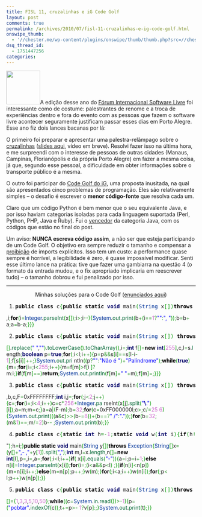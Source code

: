 ```yaml
---
title: FISL 11, cruzalinhas e iG Code Golf
layout: post
comments: true
permalink: /archives/2010/07/fisl-11-cruzalinhas-e-ig-code-golf.html
onswipe_thumb:
  - '//chester.me/wp-content/plugins/onswipe/thumb/thumb.php?src=//chester.me/wp-content/uploads/2010/07/fisl.jpg&amp;w=600&amp;h=800&amp;zc=1&amp;q=75&amp;f=0'
dsq_thread_id:
  - 1751447256
categories:
---
```

<img class="alignright size-full wp-image-4358" title="fisl" src="//chester.me/wp-content/uploads/2010/07/fisl.jpg" alt="" width="90" height="89" />A edição desse ano do [Fórum Internacional Software Livre][1] foi interessante como de costume: palestrantes de renome e a troca de experiências dentro e fora do evento com as pessoas que fazem o software livre acontecer seguramente justificam passar esses dias em Porto Alegre. Esse ano fiz dois lances bacanas por lá:

O primeiro foi preparar e apresentar uma palestra-relâmpago sobre o [cruzalinhas][2] ([slides aqui][3], vídeo em breve). Resolvi fazer isso na última hora, e me surpreendi com o interesse de pessoas de outras cidades (Manaus, Campinas, Florianópolis e da própria Porto Alegre) em fazer a mesma coisa, já que, segundo esse pessoal, a dificuldade em obter informações sobre o transporte público é a mesma.

O outro foi participar do [Code Golf do iG][4], uma proposta inusitada, na qual são apresentados cinco problemas de programação. Eles são relativamente simples &#8211; o desafio é escrever o **menor código-fonte** que resolva cada um.

Claro que um código Python é bem menor que o seu equivalente Java, e por isso haviam categorias isoladas para cada linguagem suportada (Perl, Python, PHP, Java e Ruby). Fui o [vencedor][5] da categoria Java, com os códigos que estão no final do post.

Um aviso: **NUNCA escreva código assim**, a não ser que esteja participando de um Code Golf. O objetivo era sempre reduzir o tamanho e compensar a [proibição][6] de imports explícitos. Isso tem um custo: a performance quase sempre é horrível, a legibilidade é zero, é quase impossível modificar. Senti esse último lance na prática: tive que fazer uma gambiarra na questão 4 (o formato da entrada mudou, e o fix apropriado implicaria em reescrever tudo) &#8211; o tamanho dobrou e fui penalizado por isso.

* * *

<p style="text-align:center;">
  Minhas soluções para o Code Golf (<a href="http://ignofisl.ig.com.br/2010/07/22/problemas-do-code-golf/">enunciados aqui</a>)
</p>

1.  <div class="code">
            <pre class="java" style="font-family:monospace;"><span style="color: #000000; font-weight: bold;">public</span> <span style="color: #000000; font-weight: bold;">class</span> c<span style="color: #009900;">&#123;</span><span style="color: #000000; font-weight: bold;">public</span> <span style="color: #000000; font-weight: bold;">static</span> <span style="color: #000066; font-weight: bold;">void</span> main<span style="color: #009900;">&#40;</span><span style="color: #003399;">String</span> x<span style="color: #009900;">&#91;</span><span style="color: #009900;">&#93;</span><span style="color: #009900;">&#41;</span><span style="color: #000000; font-weight: bold;">throws</span> <span style="color: #003399;">Exception</span><span style="color: #009900;">&#123;</span><span style="color: #000066; font-weight: bold;">int</span> a<span style="color: #339933;">=</span><span style="color: #cc66cc;"></span>,b<span style="color: #339933;">=</span><span style="color: #cc66cc;">1</span>,c
,i<span style="color: #339933;">;</span><span style="color: #000000; font-weight: bold;">for</span><span style="color: #009900;">&#40;</span>i<span style="color: #339933;">=</span><span style="color: #003399;">Integer</span>.<span style="color: #006633;">parseInt</span><span style="color: #009900;">&#40;</span>x<span style="color: #009900;">&#91;</span><span style="color: #cc66cc;"></span><span style="color: #009900;">&#93;</span><span style="color: #009900;">&#41;</span><span style="color: #339933;">;</span>i<span style="color: #339933;">&gt;</span><span style="color: #cc66cc;"></span><span style="color: #339933;">;</span>i<span style="color: #339933;">--</span><span style="color: #009900;">&#41;</span><span style="color: #009900;">&#123;</span><span style="color: #003399;">System</span>.<span style="color: #006633;">out</span>.<span style="color: #006633;">print</span><span style="color: #009900;">&#40;</span>b<span style="color: #339933;">+</span><span style="color: #009900;">&#40;</span>i<span style="color: #339933;">==</span><span style="color: #cc66cc;">1</span><span style="color: #339933;">?</span><span style="color: #0000ff;">""</span><span style="color: #339933;">:</span><span style="color: #0000ff;">", "</span><span style="color: #009900;">&#41;</span><span style="color: #009900;">&#41;</span><span style="color: #339933;">;</span>b<span style="color: #339933;">=</span>b<span style="color: #339933;">+</span>
a<span style="color: #339933;">;</span>a<span style="color: #339933;">=</span>b<span style="color: #339933;">-</span>a<span style="color: #339933;">;</span><span style="color: #009900;">&#125;</span><span style="color: #009900;">&#125;</span><span style="color: #009900;">&#125;</span></pre>
    </div>

2.  <div class="code">
            <pre class="java" style="font-family:monospace;"><span style="color: #000000; font-weight: bold;">public</span> <span style="color: #000000; font-weight: bold;">class</span> c<span style="color: #009900;">&#123;</span><span style="color: #000000; font-weight: bold;">public</span> <span style="color: #000000; font-weight: bold;">static</span> <span style="color: #000066; font-weight: bold;">void</span> main<span style="color: #009900;">&#40;</span><span style="color: #003399;">String</span> x<span style="color: #009900;">&#91;</span><span style="color: #009900;">&#93;</span><span style="color: #009900;">&#41;</span> <span style="color: #000000; font-weight: bold;">throws</span> <span style="color: #003399;">Exception</span><span style="color: #009900;">&#123;</span><span style="color: #000066; font-weight: bold;">char</span> m,s<span style="color: #009900;">&#91;</span><span style="color: #009900;">&#93;</span><span style="color: #339933;">=</span>x
<span style="color: #009900;">&#91;</span><span style="color: #cc66cc;"></span><span style="color: #009900;">&#93;</span>.<span style="color: #006633;">replace</span><span style="color: #009900;">&#40;</span><span style="color: #0000ff;">" "</span>,<span style="color: #0000ff;">""</span><span style="color: #009900;">&#41;</span>.<span style="color: #006633;">toLowerCase</span><span style="color: #009900;">&#40;</span><span style="color: #009900;">&#41;</span>.<span style="color: #006633;">toCharArray</span><span style="color: #009900;">&#40;</span><span style="color: #009900;">&#41;</span>,i<span style="color: #339933;">=</span><span style="color: #cc66cc;"></span><span style="color: #339933;">;</span><span style="color: #000066; font-weight: bold;">int</span> f<span style="color: #009900;">&#91;</span><span style="color: #009900;">&#93;</span><span style="color: #339933;">=</span><span style="color: #000000; font-weight: bold;">new</span> <span style="color: #000066; font-weight: bold;">int</span><span style="color: #009900;">&#91;</span><span style="color: #cc66cc;">255</span><span style="color: #009900;">&#93;</span>,c,l<span style="color: #339933;">=</span>s.<span style="color: #006633;">l</span>
ength<span style="color: #339933;">;</span><span style="color: #000066; font-weight: bold;">boolean</span> p<span style="color: #339933;">=</span><span style="color: #000066; font-weight: bold;">true</span><span style="color: #339933;">;</span><span style="color: #000000; font-weight: bold;">for</span><span style="color: #009900;">&#40;</span><span style="color: #339933;">;</span>i<span style="color: #339933;">&lt;</span>l<span style="color: #339933;">;</span>i<span style="color: #339933;">++</span><span style="color: #009900;">&#41;</span><span style="color: #009900;">&#123;</span>p<span style="color: #339933;">=</span>p<span style="color: #339933;">&&</span>s<span style="color: #009900;">&#91;</span>i<span style="color: #009900;">&#93;</span><span style="color: #339933;">==</span>s<span style="color: #009900;">&#91;</span>l<span style="color: #339933;">-</span>i<span style="color: #339933;">-</span><span style="color: #cc66cc;">1</span><span style="color: #009900;">&#93;</span><span style="color: #339933;">;</span>f<span style="color: #009900;">&#91;</span>s<span style="color: #009900;">&#91;</span>i<span style="color: #009900;">&#93;</span><span style="color: #009900;">&#93;</span><span style="color: #339933;">++;</span><span style="color: #009900;">&#125;</span><span style="color: #003399;">System</span>.<span style="color: #006633;">out</span>.<span style="color: #006633;">pri</span>
ntln<span style="color: #009900;">&#40;</span><span style="color: #009900;">&#40;</span>p<span style="color: #339933;">?</span><span style="color: #0000ff;">""</span><span style="color: #339933;">:</span><span style="color: #0000ff;">"Não é "</span><span style="color: #009900;">&#41;</span><span style="color: #339933;">+</span><span style="color: #0000ff;">"Palíndrome"</span><span style="color: #009900;">&#41;</span><span style="color: #339933;">;</span><span style="color: #000000; font-weight: bold;">while</span><span style="color: #009900;">&#40;</span><span style="color: #000066; font-weight: bold;">true</span><span style="color: #009900;">&#41;</span><span style="color: #009900;">&#123;</span>m<span style="color: #339933;">=</span><span style="color: #cc66cc;"></span><span style="color: #339933;">;</span><span style="color: #000000; font-weight: bold;">for</span><span style="color: #009900;">&#40;</span>i<span style="color: #339933;">=</span><span style="color: #cc66cc;"></span><span style="color: #339933;">;</span>i<span style="color: #339933;">&lt;</span><span style="color: #cc66cc;">255</span><span style="color: #339933;">;</span>i<span style="color: #339933;">++</span><span style="color: #009900;">&#41;</span><span style="color: #009900;">&#123;</span>m<span style="color: #339933;">=</span>f<span style="color: #009900;">&#91;</span>m<span style="color: #009900;">&#93;</span><span style="color: #339933;">&gt;</span>f<span style="color: #009900;">&#91;</span>i
<span style="color: #009900;">&#93;</span><span style="color: #339933;">?</span>m<span style="color: #339933;">:</span>i<span style="color: #339933;">;</span><span style="color: #009900;">&#125;</span><span style="color: #000000; font-weight: bold;">if</span><span style="color: #009900;">&#40;</span>f<span style="color: #009900;">&#91;</span>m<span style="color: #009900;">&#93;</span><span style="color: #339933;">==</span><span style="color: #cc66cc;"></span><span style="color: #009900;">&#41;</span><span style="color: #000000; font-weight: bold;">return</span><span style="color: #339933;">;</span><span style="color: #003399;">System</span>.<span style="color: #006633;">out</span>.<span style="color: #006633;">println</span><span style="color: #009900;">&#40;</span>f<span style="color: #009900;">&#91;</span>m<span style="color: #009900;">&#93;</span><span style="color: #339933;">+</span><span style="color: #0000ff;">" "</span><span style="color: #339933;">+</span>m<span style="color: #009900;">&#41;</span><span style="color: #339933;">;</span>f<span style="color: #009900;">&#91;</span>m<span style="color: #009900;">&#93;</span><span style="color: #339933;">=</span><span style="color: #cc66cc;"></span><span style="color: #339933;">;</span><span style="color: #009900;">&#125;</span><span style="color: #009900;">&#125;</span><span style="color: #009900;">&#125;</span></pre>
    </div>

3.  <div class="code">
            <pre class="java" style="font-family:monospace;"><span style="color: #000000; font-weight: bold;">public</span> <span style="color: #000000; font-weight: bold;">class</span> c<span style="color: #009900;">&#123;</span><span style="color: #000000; font-weight: bold;">public</span> <span style="color: #000000; font-weight: bold;">static</span> <span style="color: #000066; font-weight: bold;">void</span> main<span style="color: #009900;">&#40;</span><span style="color: #003399;">String</span> x<span style="color: #009900;">&#91;</span><span style="color: #009900;">&#93;</span><span style="color: #009900;">&#41;</span> <span style="color: #000000; font-weight: bold;">throws</span> <span style="color: #003399;">Exception</span><span style="color: #009900;">&#123;</span><span style="color: #000066; font-weight: bold;">long</span> a<span style="color: #339933;">=</span><span style="color: #cc66cc;"></span>,m<span style="color: #339933;">=</span><span style="color: #cc66cc;"></span>
,b,c,F<span style="color: #339933;">=</span>0xFFFFFFFF<span style="color: #339933;">;</span><span style="color: #000066; font-weight: bold;">int</span> i,j<span style="color: #339933;">=</span><span style="color: #cc66cc;"></span><span style="color: #339933;">;</span><span style="color: #000000; font-weight: bold;">for</span><span style="color: #009900;">&#40;</span><span style="color: #339933;">;</span>j<span style="color: #339933;">&lt;</span><span style="color: #cc66cc;">2</span><span style="color: #339933;">;</span>j<span style="color: #339933;">++</span><span style="color: #009900;">&#41;</span><span style="color: #009900;">&#123;</span>c<span style="color: #339933;">=</span><span style="color: #cc66cc;"></span><span style="color: #339933;">;</span><span style="color: #000000; font-weight: bold;">for</span><span style="color: #009900;">&#40;</span>i<span style="color: #339933;">=</span><span style="color: #cc66cc;"></span><span style="color: #339933;">;</span>i<span style="color: #339933;">&lt;</span><span style="color: #cc66cc;">4</span><span style="color: #339933;">;</span>i<span style="color: #339933;">++</span><span style="color: #009900;">&#41;</span>c<span style="color: #339933;">=</span>c<span style="color: #339933;">*</span><span style="color: #cc66cc;">256</span><span style="color: #339933;">+</span><span style="color: #003399;">Integer</span>.<span style="color: #006633;">pa</span>
rseInt<span style="color: #009900;">&#40;</span>x<span style="color: #009900;">&#91;</span>j<span style="color: #009900;">&#93;</span>.<span style="color: #006633;">split</span><span style="color: #009900;">&#40;</span><span style="color: #0000ff;">"<span style="color: #000099; font-weight: bold;">\\</span>."</span><span style="color: #009900;">&#41;</span><span style="color: #009900;">&#91;</span>i<span style="color: #009900;">&#93;</span><span style="color: #009900;">&#41;</span><span style="color: #339933;">;</span>a<span style="color: #339933;">=</span>m<span style="color: #339933;">;</span>m<span style="color: #339933;">=</span>c<span style="color: #339933;">;</span><span style="color: #009900;">&#125;</span>a<span style="color: #339933;">=</span>a<span style="color: #339933;">|</span><span style="color: #009900;">&#40;</span>F<span style="color: #339933;">-</span>m<span style="color: #009900;">&#41;</span><span style="color: #339933;">;</span>b<span style="color: #339933;">=</span><span style="color: #cc66cc;">32</span><span style="color: #339933;">;</span><span style="color: #000000; font-weight: bold;">for</span><span style="color: #009900;">&#40;</span>c<span style="color: #339933;">=</span>0xFF000000l<span style="color: #339933;">;</span>c<span style="color: #339933;">&gt;</span><span style="color: #cc66cc;"></span><span style="color: #339933;">;</span>c<span style="color: #339933;">/=</span><span style="color: #cc66cc;">25</span>
<span style="color: #cc66cc;">6</span><span style="color: #009900;">&#41;</span><span style="color: #009900;">&#123;</span><span style="color: #003399;">System</span>.<span style="color: #006633;">out</span>.<span style="color: #006633;">print</span><span style="color: #009900;">&#40;</span><span style="color: #009900;">&#40;</span><span style="color: #009900;">&#40;</span>a<span style="color: #339933;">&</span>c<span style="color: #009900;">&#41;</span><span style="color: #339933;">&gt;&gt;</span><span style="color: #009900;">&#40;</span>b<span style="color: #339933;">-=</span><span style="color: #cc66cc;">8</span><span style="color: #009900;">&#41;</span><span style="color: #009900;">&#41;</span><span style="color: #339933;">+</span><span style="color: #009900;">&#40;</span>b<span style="color: #339933;">==</span><span style="color: #cc66cc;"></span><span style="color: #339933;">?</span><span style="color: #0000ff;">" /"</span><span style="color: #339933;">:</span><span style="color: #0000ff;">"."</span><span style="color: #009900;">&#41;</span><span style="color: #009900;">&#41;</span><span style="color: #339933;">;</span><span style="color: #009900;">&#125;</span><span style="color: #000000; font-weight: bold;">for</span><span style="color: #009900;">&#40;</span>b<span style="color: #339933;">=</span><span style="color: #cc66cc;">32</span><span style="color: #339933;">;</span><span style="color: #009900;">&#40;</span>m<span style="color: #339933;">&</span><span style="color: #cc66cc;">1</span><span style="color: #009900;">&#41;</span><span style="color: #339933;">==</span><span style="color: #cc66cc;"></span><span style="color: #339933;">;</span>m<span style="color: #339933;">/=</span><span style="color: #cc66cc;">2</span><span style="color: #009900;">&#41;</span>b<span style="color: #339933;">--</span>
<span style="color: #339933;">;</span><span style="color: #003399;">System</span>.<span style="color: #006633;">out</span>.<span style="color: #006633;">print</span><span style="color: #009900;">&#40;</span>b<span style="color: #009900;">&#41;</span><span style="color: #339933;">;</span><span style="color: #009900;">&#125;</span><span style="color: #009900;">&#125;</span></pre>
    </div>

4.  <div class="code">
            <pre class="java" style="font-family:monospace;"><span style="color: #000000; font-weight: bold;">public</span> <span style="color: #000000; font-weight: bold;">class</span> c<span style="color: #009900;">&#123;</span><span style="color: #000000; font-weight: bold;">static</span> <span style="color: #000066; font-weight: bold;">int</span> h<span style="color: #339933;">=-</span><span style="color: #cc66cc;">1</span><span style="color: #339933;">;</span><span style="color: #000000; font-weight: bold;">static</span> <span style="color: #000066; font-weight: bold;">void</span> w<span style="color: #009900;">&#40;</span><span style="color: #000066; font-weight: bold;">int</span> i<span style="color: #009900;">&#41;</span><span style="color: #009900;">&#123;</span><span style="color: #000000; font-weight: bold;">if</span><span style="color: #009900;">&#40;</span>h<span style="color: #339933;">!=</span>i<span style="color: #009900;">&#41;</span><span style="color: #003399;">System</span>.<span style="color: #006633;">out</span>.<span style="color: #006633;">print</span><span style="color: #009900;">&#40;</span>i<span style="color: #339933;">+</span><span style="color: #0000ff;">"
 "</span><span style="color: #009900;">&#41;</span><span style="color: #339933;">;</span>h<span style="color: #339933;">=</span>i<span style="color: #339933;">;</span><span style="color: #009900;">&#125;</span><span style="color: #000000; font-weight: bold;">public</span> <span style="color: #000000; font-weight: bold;">static</span> <span style="color: #000066; font-weight: bold;">void</span> main<span style="color: #009900;">&#40;</span><span style="color: #003399;">String</span> y<span style="color: #009900;">&#91;</span><span style="color: #009900;">&#93;</span><span style="color: #009900;">&#41;</span><span style="color: #000000; font-weight: bold;">throws</span> <span style="color: #003399;">Exception</span><span style="color: #009900;">&#123;</span><span style="color: #003399;">String</span><span style="color: #009900;">&#91;</span><span style="color: #009900;">&#93;</span>x<span style="color: #339933;">=</span><span style="color: #009900;">&#40;</span>y<span style="color: #009900;">&#91;</span><span style="color: #cc66cc;"></span><span style="color: #009900;">&#93;</span><span style="color: #339933;">+</span><span style="color: #0000ff;">",-
,"</span><span style="color: #339933;">+</span>y<span style="color: #009900;">&#91;</span><span style="color: #cc66cc;">1</span><span style="color: #009900;">&#93;</span><span style="color: #009900;">&#41;</span>.<span style="color: #006633;">split</span><span style="color: #009900;">&#40;</span><span style="color: #0000ff;">","</span><span style="color: #009900;">&#41;</span><span style="color: #339933;">;</span><span style="color: #000066; font-weight: bold;">int</span> m,l<span style="color: #339933;">=</span>x.<span style="color: #006633;">length</span>,n<span style="color: #009900;">&#91;</span><span style="color: #009900;">&#93;</span><span style="color: #339933;">=</span><span style="color: #000000; font-weight: bold;">new</span> <span style="color: #000066; font-weight: bold;">int</span><span style="color: #009900;">&#91;</span>l<span style="color: #009900;">&#93;</span>,p<span style="color: #339933;">=</span><span style="color: #cc66cc;"></span>,i<span style="color: #339933;">=</span><span style="color: #cc66cc;"></span>,a<span style="color: #339933;">=</span><span style="color: #cc66cc;"></span><span style="color: #339933;">;</span><span style="color: #000000; font-weight: bold;">for</span><span style="color: #009900;">&#40;</span><span style="color: #339933;">;</span>i<span style="color: #339933;">&lt;</span>l<span style="color: #339933;">;</span>i<span style="color: #339933;">++</span><span style="color: #009900;">&#41;</span><span style="color: #000000; font-weight: bold;">if</span><span style="color: #009900;">&#40;</span>
x<span style="color: #009900;">&#91;</span>i<span style="color: #009900;">&#93;</span>.<span style="color: #006633;">equals</span><span style="color: #009900;">&#40;</span><span style="color: #0000ff;">"-"</span><span style="color: #009900;">&#41;</span><span style="color: #009900;">&#41;</span><span style="color: #009900;">&#123;</span>a<span style="color: #339933;">=</span>i<span style="color: #339933;">;</span>p<span style="color: #339933;">=</span>i<span style="color: #339933;">+</span><span style="color: #cc66cc;">1</span><span style="color: #339933;">;</span><span style="color: #009900;">&#125;</span><span style="color: #000000; font-weight: bold;">else</span> n<span style="color: #009900;">&#91;</span>i<span style="color: #009900;">&#93;</span><span style="color: #339933;">=</span><span style="color: #003399;">Integer</span>.<span style="color: #006633;">parseInt</span><span style="color: #009900;">&#40;</span>x<span style="color: #009900;">&#91;</span>i<span style="color: #009900;">&#93;</span><span style="color: #009900;">&#41;</span><span style="color: #339933;">;</span><span style="color: #000000; font-weight: bold;">for</span><span style="color: #009900;">&#40;</span>i<span style="color: #339933;">=</span><span style="color: #cc66cc;"></span><span style="color: #339933;">;</span><span style="color: #009900;">&#40;</span>i<span style="color: #339933;">&lt;</span>a<span style="color: #339933;">&&</span>p<span style="color: #339933;">&lt;</span>l<span style="color: #009900;">&#41;</span>
<span style="color: #339933;">;</span><span style="color: #009900;">&#41;</span><span style="color: #009900;">&#123;</span><span style="color: #000000; font-weight: bold;">if</span><span style="color: #009900;">&#40;</span>n<span style="color: #009900;">&#91;</span>i<span style="color: #009900;">&#93;</span><span style="color: #339933;">&lt;</span>n<span style="color: #009900;">&#91;</span>p<span style="color: #009900;">&#93;</span><span style="color: #009900;">&#41;</span><span style="color: #009900;">&#123;</span>m<span style="color: #339933;">=</span>n<span style="color: #009900;">&#91;</span>i<span style="color: #009900;">&#93;</span><span style="color: #339933;">;</span>i<span style="color: #339933;">++;</span><span style="color: #009900;">&#125;</span><span style="color: #000000; font-weight: bold;">else</span><span style="color: #009900;">&#123;</span>m<span style="color: #339933;">=</span>n<span style="color: #009900;">&#91;</span>p<span style="color: #009900;">&#93;</span><span style="color: #339933;">;</span>p<span style="color: #339933;">++;</span><span style="color: #009900;">&#125;</span>w<span style="color: #009900;">&#40;</span>m<span style="color: #009900;">&#41;</span><span style="color: #339933;">;</span><span style="color: #009900;">&#125;</span><span style="color: #000000; font-weight: bold;">for</span><span style="color: #009900;">&#40;</span><span style="color: #339933;">;</span>i<span style="color: #339933;">&lt;</span>a<span style="color: #339933;">;</span>i<span style="color: #339933;">++</span><span style="color: #009900;">&#41;</span>w<span style="color: #009900;">&#40;</span>n<span style="color: #009900;">&#91;</span>i<span style="color: #009900;">&#93;</span><span style="color: #009900;">&#41;</span><span style="color: #339933;">;</span><span style="color: #000000; font-weight: bold;">for</span><span style="color: #009900;">&#40;</span><span style="color: #339933;">;</span>p<span style="color: #339933;">&lt;</span>
l<span style="color: #339933;">;</span>p<span style="color: #339933;">++</span><span style="color: #009900;">&#41;</span>w<span style="color: #009900;">&#40;</span>n<span style="color: #009900;">&#91;</span>p<span style="color: #009900;">&#93;</span><span style="color: #009900;">&#41;</span><span style="color: #339933;">;</span><span style="color: #009900;">&#125;</span><span style="color: #009900;">&#125;</span></pre>
    </div>

5.  <div class="code">
            <pre class="java" style="font-family:monospace;"><span style="color: #000000; font-weight: bold;">public</span> <span style="color: #000000; font-weight: bold;">class</span> c<span style="color: #009900;">&#123;</span><span style="color: #000000; font-weight: bold;">public</span> <span style="color: #000000; font-weight: bold;">static</span> <span style="color: #000066; font-weight: bold;">void</span> main<span style="color: #009900;">&#40;</span><span style="color: #003399;">String</span> x<span style="color: #009900;">&#91;</span><span style="color: #009900;">&#93;</span><span style="color: #009900;">&#41;</span><span style="color: #000000; font-weight: bold;">throws</span> <span style="color: #003399;">Exception</span><span style="color: #009900;">&#123;</span><span style="color: #000066; font-weight: bold;">int</span> c,p,t<span style="color: #339933;">=</span><span style="color: #cc66cc;"></span>,v
<span style="color: #009900;">&#91;</span><span style="color: #009900;">&#93;</span><span style="color: #339933;">=</span><span style="color: #009900;">&#123;</span><span style="color: #cc66cc;">1</span>,<span style="color: #cc66cc;">3</span>,<span style="color: #cc66cc;">3</span>,<span style="color: #cc66cc;">5</span>,<span style="color: #cc66cc;">10</span>,<span style="color: #cc66cc;">50</span><span style="color: #009900;">&#125;</span><span style="color: #339933;">;</span><span style="color: #000000; font-weight: bold;">while</span><span style="color: #009900;">&#40;</span><span style="color: #009900;">&#40;</span>c<span style="color: #339933;">=</span><span style="color: #003399;">System</span>.<span style="color: #006633;">in</span>.<span style="color: #006633;">read</span><span style="color: #009900;">&#40;</span><span style="color: #009900;">&#41;</span><span style="color: #009900;">&#41;</span><span style="color: #339933;">&gt;-</span><span style="color: #cc66cc;">1</span><span style="color: #009900;">&#41;</span><span style="color: #009900;">&#123;</span>p<span style="color: #339933;">=</span><span style="color: #009900;">&#40;</span><span style="color: #0000ff;">"pcbtar"</span>.<span style="color: #006633;">indexOf</span><span style="color: #009900;">&#40;</span>c<span style="color: #009900;">&#41;</span><span style="color: #009900;">&#41;</span><span style="color: #339933;">;</span>t<span style="color: #339933;">+=</span>p<span style="color: #339933;">&gt;-</span>
<span style="color: #cc66cc;">1</span><span style="color: #339933;">?</span>v<span style="color: #009900;">&#91;</span>p<span style="color: #009900;">&#93;</span><span style="color: #339933;">:</span><span style="color: #cc66cc;"></span><span style="color: #339933;">;</span><span style="color: #009900;">&#125;</span><span style="color: #003399;">System</span>.<span style="color: #006633;">out</span>.<span style="color: #006633;">print</span><span style="color: #009900;">&#40;</span>t<span style="color: #009900;">&#41;</span><span style="color: #339933;">;</span><span style="color: #009900;">&#125;</span><span style="color: #009900;">&#125;</span></pre>
    </div>

 [1]: http://softwarelivre.org/fisl11
 [2]: http://cruzalinhas.com
 [3]: http://www.slideshare.net/chesterbr/cruzalinhas-palestra-relmp
 [4]: http://ignofisl.ig.com.br/tag/code-golf/
 [5]: https://ignofisl.ig.com.br/codegolf/rankingfinal.php
 [6]: http://ignofisl.ig.com.br/2010/07/21/faq-do-code-golf/
